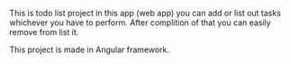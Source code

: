 This is todo list project 
in this app (web app) you can add or list out tasks whichever you have to perform.
After complition of that you can easily remove from list it.

This project is made in Angular framework.

